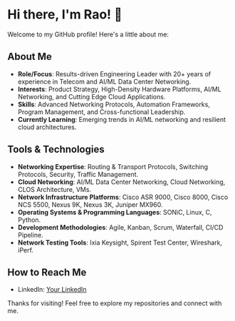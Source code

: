 # Hi there, I'm Rao! 👋

Welcome to my GitHub profile! Here's a little about me:

## About Me
- **Role/Focus**: Results-driven Engineering Leader with 20+ years of experience in Telecom and AI/ML Data Center Networking.
- **Interests**: Product Strategy, High-Density Hardware Platforms, AI/ML Networking, and Cutting Edge Cloud Applications.
- **Skills**: Advanced Networking Protocols, Automation Frameworks, Program Management, and Cross-functional Leadership.
- **Currently Learning**: Emerging trends in AI/ML networking and resilient cloud architectures.

## Tools & Technologies
- **Networking Expertise**: Routing & Transport Protocols, Switching Protocols, Security, Traffic Management.
- **Cloud Networking**: AI/ML Data Center Networking, Cloud Networking, CLOS Architecture, VMs.
- **Network Infrastructure Platforms**: Cisco ASR 9000, Cisco 8000, Cisco NCS 5500, Nexus 9K, Nexus 3K, Juniper MX960.
- **Operating Systems & Programming Languages**: SONiC, Linux, C, Python.
- **Development Methodologies**: Agile, Kanban, Scrum, Waterfall, CI/CD Pipeline.
- **Network Testing Tools**: Ixia Keysight, Spirent Test Center, Wireshark, iPerf.


## How to Reach Me
- LinkedIn: [Your LinkedIn]([https://linkedin.com/in/your-profile](https://www.linkedin.com/in/vyechuri/))


Thanks for visiting! Feel free to explore my repositories and connect with me. 
